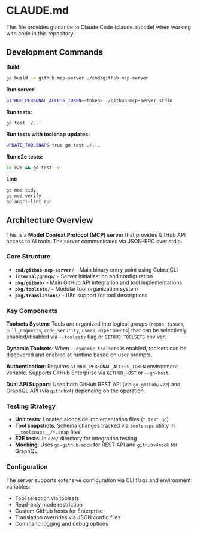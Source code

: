# CLAUDE.md

This file provides guidance to Claude Code (claude.ai/code) when working with code in this repository.

## Development Commands

**Build:**
```bash
go build -o github-mcp-server ./cmd/github-mcp-server
```

**Run server:**
```bash
GITHUB_PERSONAL_ACCESS_TOKEN=<token> ./github-mcp-server stdio
```

**Run tests:**
```bash
go test ./...
```

**Run tests with toolsnap updates:**
```bash
UPDATE_TOOLSNAPS=true go test ./...
```

**Run e2e tests:**
```bash
cd e2e && go test -v
```

**Lint:**
```bash
go mod tidy
go mod verify
golangci-lint run
```

## Architecture Overview

This is a **Model Context Protocol (MCP) server** that provides GitHub API access to AI tools. The server communicates via JSON-RPC over stdio.

### Core Structure

- **`cmd/github-mcp-server/`** - Main binary entry point using Cobra CLI
- **`internal/ghmcp/`** - Server initialization and configuration
- **`pkg/github/`** - Main GitHub API integration and tool implementations
- **`pkg/toolsets/`** - Modular tool organization system
- **`pkg/translations/`** - i18n support for tool descriptions

### Key Components

**Toolsets System**: Tools are organized into logical groups (`repos`, `issues`, `pull_requests`, `code_security`, `users`, `experiments`) that can be selectively enabled/disabled via `--toolsets` flag or `GITHUB_TOOLSETS` env var.

**Dynamic Toolsets**: When `--dynamic-toolsets` is enabled, toolsets can be discovered and enabled at runtime based on user prompts.

**Authentication**: Requires `GITHUB_PERSONAL_ACCESS_TOKEN` environment variable. Supports GitHub Enterprise via `GITHUB_HOST` or `--gh-host`.

**Dual API Support**: Uses both GitHub REST API (via `go-github/v72`) and GraphQL API (via `githubv4`) depending on the operation.

### Testing Strategy

- **Unit tests**: Located alongside implementation files (`*_test.go`)
- **Tool snapshots**: Schema changes tracked via `toolsnaps` utility in `__toolsnaps__/*.snap` files
- **E2E tests**: In `e2e/` directory for integration testing
- **Mocking**: Uses `go-github-mock` for REST API and `githubv4mock` for GraphQL

### Configuration

The server supports extensive configuration via CLI flags and environment variables:
- Tool selection via toolsets
- Read-only mode restriction
- Custom GitHub hosts for Enterprise
- Translation overrides via JSON config files
- Command logging and debug options